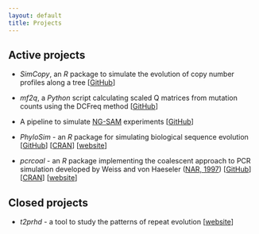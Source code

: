 ```yaml
---
layout: default
title: Projects 
---
```


## Active projects

* *SimCopy*, an *R* package to simulate the evolution of copy number profiles along a tree \[[GitHub](https://github.com/sbotond/simcopy)\]

* *mf2q*, a *Python* script calculating scaled Q matrices from mutation counts using the DCFreq method \[[GitHub](https://github.com/sbotond/mf2q)\]

* A pipeline to simulate [NG-SAM](http://dx.doi.org/10.1371/journal.pone.0043359) experiments \[[GitHub](https://github.com/sbotond/paper-ng-sam)\]

* *PhyloSim* - an *R* package for simulating biological sequence evolution \[[GitHub](https://github.com/sbotond/phylosim)\] \[[CRAN](http://cran.r-project.org/web/packages/phylosim)\] \[[website](http://www.ebi.ac.uk/goldman-srv/phylosim)\]

* *pcrcoal* - an *R* package implementing the coalescent approach to PCR simulation developed by Weiss and von Haeseler ([NAR, 1997](http://www.ncbi.nlm.nih.gov/pmc/articles/PMC146862)) \[[GitHub](https://github.com/sbotond/pcrcoal)\] \[[CRAN](http://cran.r-project.org/web/packages/pcrcoal)\] \[[website](http://www.ebi.ac.uk/goldman-srv/pcrcoal)\]

## Closed projects

* *t2prhd* -  a tool to study the patterns of repeat evolution \[[website](http://t2prhd.sourceforge.net/)\]

